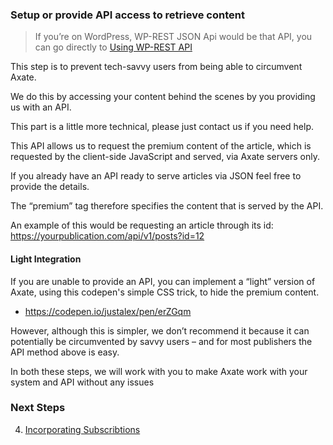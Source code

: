 ### Setup or provide API access to retrieve content


> If you’re on WordPress, WP-REST JSON Api would be that API, you can go directly to [Using WP-REST API](./wordpress-api.md)


This step is to prevent tech-savvy users from being able to circumvent Axate. 

We do this by accessing your content behind the scenes by you providing us with an API. 

This part is a little more technical, please just contact us if you need help.

This API allows us to request the premium content of the article, which is requested by the client-side JavaScript and served, via Axate servers only. 

If you already have an API ready to serve articles via JSON feel free to provide the details.

The “premium” tag therefore specifies the content that is served by the API. 

An example of this would be requesting an article through its id: https://yourpublication.com/api/v1/posts?id=12

#### Light Integration

If you are unable to provide an API, you can implement a “light” version of Axate, using this codepen's simple CSS trick, to hide the premium content.

* https://codepen.io/justalex/pen/erZGqm

However, although this is simpler, we don’t recommend it because it can potentially be circumvented by savvy users – and for most publishers the API method above is easy.

In both these steps, we will work with you to make Axate work with your system and API without any issues


### Next Steps

4. [Incorporating Subscribtions](./subscriptions-api.md)
